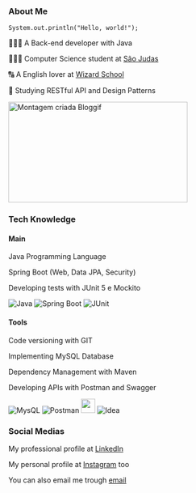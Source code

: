 ### About Me
<code>System.out.println("Hello, world!");</code>

👨🏼‍💻 A Back-end developer with Java

👨🏻‍🎓 Computer Science student at <a href="https://www.usjt.br/">São Judas</a>

🔠 A English lover at <a href="https://www.wizard.com.br/">Wizard School</a>

📕 Studying RESTful API and Design Patterns

<img src="https://data.bloggif.com/distant/user/store/d/0/2/f/1d1d9d3a3745b8d60b2153014b6af20d.gif" alt="Montagem criada Bloggif" width="355" height="199" />

### Tech Knowledge

#### Main
Java Programming Language

Spring Boot (Web, Data JPA, Security)

Developing tests with JUnit 5 e Mockito

![Java](https://img.shields.io/badge/java-%23ED8B00.svg?style=for-the-badge&logo=openjdk&logoColor=white)
![Spring Boot](https://img.shields.io/badge/Spring-6DB33F.svg?style=for-the-badge&logo=Spring&logoColor=white)
![JUnit](https://img.shields.io/badge/JUnit5-25A162.svg?style=for-the-badge&logo=JUnit5&logoColor=white)
#### Tools

Code versioning with GIT

Implementing MySQL Database

Dependency Management with Maven

Developing APIs with Postman and Swagger

![MysQL](https://img.shields.io/badge/MySQL-4479A1.svg?style=for-the-badge&logo=MySQL&logoColor=white)
![Postman](https://img.shields.io/badge/Postman-FF6C37.svg?style=for-the-badge&logo=Postman&logoColor=white)
<img width=28 src="https://skillicons.dev/icons?i=git" />
![Idea](https://img.shields.io/badge/IntelliJ-20232A?logo=intellij-idea&logoColor=white&style=for-the-badge)

### Social Medias
My professional profile at <a href="https://www.linkedin.com/in/pedroxcav/">LinkedIn</a>

My personal profile at <a href="https://www.instagram.com/pedroxcav/">Instagram</a> too

You can also email me trough <a href="mailto:pedroxcav@icloud.com?subject=Contato via Github">email</a>
